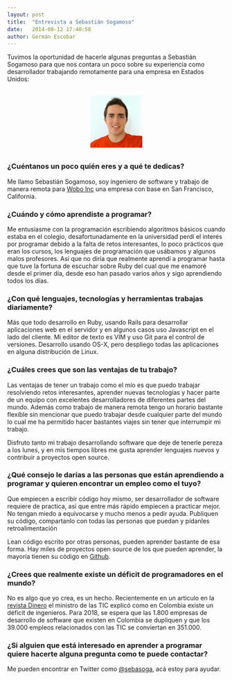 ```yaml
---
layout: post
title:  "Entrevista a Sebastián Sogamoso"
date:   2014-08-12 17:40:58
author: Germán Escobar
---
```


Tuvimos la oportunidad de hacerle algunas preguntas a Sebastián Sogamoso para que nos contara un poco sobre su experiencia como desarrollador trabajando remotamente para una empresa en Estados Unidos:

<div style="text-align: center; margin: 30px 0;">
	<img src="/images/sebastian-sogamoso.jpg" alt="Sebastián Sogamoso" class="img-circle">
</div>

### ¿Cuéntanos un poco quién eres y a qué te dedicas?

Me llamo Sebastián Sogamoso, soy ingeniero de software y trabajo de manera remota para [Wobo Inc](http://woboinc.com/) una empresa con base en San Francisco, California.

### ¿Cuándo y cómo aprendiste a programar?

Me entusiasme con la programación escribiendo algoritmos básicos cuando estaba en el colegio, desafortunadamente en la universidad perdí el interés por programar debido a la falta de retos interesantes, lo poco prácticos que eran los cursos, los lenguajes de programación que usábamos y algunos malos profesores. Así que no diría que realmente aprendí a programar hasta que tuve la fortuna de escuchar sobre Ruby del cual que me enamoré desde el primer día, desde eso han pasado varios años y sigo aprendiendo todos los días.

### ¿Con qué lenguajes, tecnologías y herramientas trabajas diariamente?

Más que todo desarrollo en Ruby, usando Rails para desarrollar aplicaciones web en el servidor y en algunos casos uso Javascript en el lado del cliente. Mi editor de texto es VIM y uso Git para el control de versiones. Desarrollo usando OS-X, pero despliego todas las aplicaciones en alguna distribución de Linux.

### ¿Cuáles crees que son las ventajas de tu trabajo?

Las ventajas de tener un trabajo como el mío es que puedo trabajar resolviendo retos interesantes, aprender nuevas tecnologías y hacer parte de un equipo con excelentes desarrolladores de diferentes partes del mundo. Además como trabajo de manera remota tengo un horario bastante flexible sin mencionar que puedo trabajar desde cualquier parte del mundo lo cual me ha permitido hacer bastantes viajes sin tener que interrumpir mi trabajo.

Disfruto tanto mi trabajo desarrollando software que deje de tenerle pereza a los lunes, y en mis tiempos libres me gusta aprender lenguajes nuevos y contribuir a proyectos open source.

### ¿Qué consejo le darías a las personas que están aprendiendo a programar y quieren encontrar un empleo como el tuyo?

Que empiecen a escribir código hoy mismo, ser desarrollador de software requiere de practica, así que entre más rápido empiecen a practicar mejor. No tengan miedo a equivocarse y mucho menos a pedir ayuda. Publiquen su código, compartanlo con todas las personas que puedan y pídanles retroalimentación

Lean código escrito por otras personas, pueden aprender bastante de esa forma. Hay miles de proyectos open source de los que pueden aprender, la mayoría tienen su código en [Github](https://github.com/).

### ¿Crees que realmente existe un déficit de programadores en el mundo?

No es algo que yo crea, es un hecho. Recientemente en un articulo en la [revista Dinero](http://www.dinero.com/pais/articulo/mercado-laboral-ingenieros-sistemas-colombia/199380) el ministro de las TIC explicó como en Colombia existe un déficit de ingenieros. Para 2018, se espera que las 1.800 empresas de desarrollo de software que existen en Colombia se dupliquen y que los 39.000 empleos relacionados con las TIC se conviertan en 351.000.

### ¿Si alguien que está interesado en aprender a programar quiere hacerte alguna pregunta como te puede contactar?

Me pueden encontrar en Twitter como [@sebasoga](http://twitter.com/sebasoga), acá estoy para ayudar.